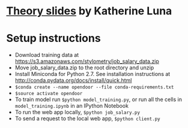 [Theory slides](https://docs.google.com/presentation/d/1YTRygbuEfKUJ7UnH-R6WRZvvVWNAe3uaARHf0ajko-g/edit?usp=sharing) by Katherine Luna
================

Setup instructions
==================
* Download training data at https://s3.amazonaws.com/stylometry/job_salary_data.zip
* Move job_salary_data.zip to the root directory and unzip
* Install Miniconda for Python 2.7. See installation instructions at http://conda.pydata.org/docs/install/quick.html
* `$conda create --name opendoor --file conda-requirements.txt`
* `$source activate opendoor`
* To train model run `$python model_training.py`, or run all the cells in `model_training.ipynb` in an IPython Notebook
* To run the web app locally, `$python job_salary.py`
* To send a request to the local web app, `$python client.py`
